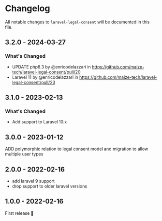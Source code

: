 # Changelog

All notable changes to `laravel-legal-consent` will be documented in this file.

## 3.2.0 - 2024-03-27

### What's Changed

* UPDATE php8.3 by @enricodelazzari in https://github.com/maize-tech/laravel-legal-consent/pull/20
* Laravel 11 by @enricodelazzari in https://github.com/maize-tech/laravel-legal-consent/pull/23

## 3.1.0 - 2023-02-13

### What's Changed

- Add support to Laravel 10.x

## 3.0.0 - 2023-01-12

ADD polymorphic relation to legal consent model and migration to allow multiple user types

## 2.0.0 - 2022-02-16

- add laravel 9 support
- drop support to older laravel versions

## 1.0.0 - 2022-02-16

First release 🚀
